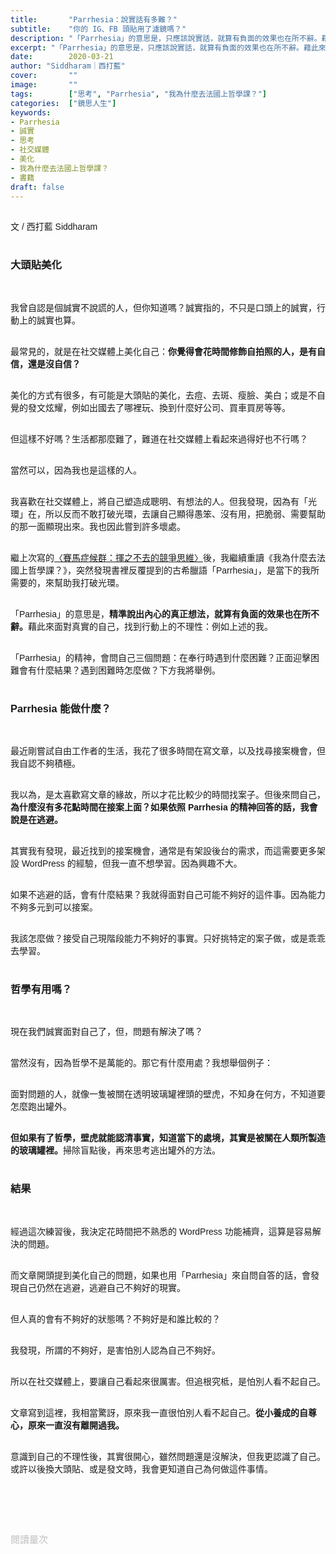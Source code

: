 ```yaml
---
title:       "Parrhesia：說實話有多難？"
subtitle:    "你的 IG、FB 頭貼用了濾鏡嗎？"
description: "「Parrhesia」的意思是，只應該說實話，就算有負面的效果也在所不辭。藉此來面對真實的自己，找到行動上的不理性..."
excerpt: "「Parrhesia」的意思是，只應該說實話，就算有負面的效果也在所不辭。藉此來面對真實的自己，找到行動上的不理性..."
date:        2020-03-21
author: "Siddharam｜西打藍"
cover:       ""
image:       ""
tags:        ["思考", "Parrhesia", "我為什麼去法國上哲學課？"]
categories:  ["鏡思人生"]
keywords:
- Parrhesia
- 誠實
- 思考
- 社交媒體
- 美化
- 我為什麼去法國上哲學課？
- 書籍
draft: false
---
```


<article style="font-family: 'Noto Sans TC', '微軟正黑體', sans-serif; font-weight: 300;">

<br>文 / 西打藍 Siddharam<br><br>

<h3 class="article-h1-color">大頭貼美化</h3><br>

我曾自認是個誠實不說謊的人，但你知道嗎？誠實指的，不只是口頭上的誠實，行動上的誠實也算。<br><br>

最常見的，就是在社交媒體上美化自己：<b>你覺得會花時間修飾自拍照的人，是有自信，還是沒自信？</b><br><br>

美化的方式有很多，有可能是大頭貼的美化，去痘、去斑、瘦臉、美白；或是不自覺的發文炫耀，例如出國去了哪裡玩、換到什麼好公司、買車買房等等。<br><br>

但這樣不好嗎？生活都那麼難了，難道在社交媒體上看起來過得好也不行嗎？<br><br>

當然可以，因為我也是這樣的人。<br><br>

我喜歡在社交媒體上，將自己塑造成聰明、有想法的人。但我發現，因為有「光環」在，所以反而不敢打破光環，去讓自己顯得愚笨、沒有用，把脆弱、需要幫助的那一面顯現出來。我也因此嘗到許多壞處。<br><br>

繼上次寫的<a href="https://siddharam.com.tw/post/20200307/" target="_blank">〈賽馬症候群：揮之不去的競爭思維〉</a>後，我繼續重讀《我為什麼去法國上哲學課？》，突然發現書裡反覆提到的古希臘語「Parrhesia」，是當下的我所需要的，來幫助我打破光環。<br><br>

「Parrhesia」的意思是，<b>精準說出內心的真正想法，就算有負面的效果也在所不辭。</b>藉此來面對真實的自己，找到行動上的不理性：例如上述的我。<br><br>

「Parrhesia」的精神，會問自己三個問題：在奉行時遇到什麼困難？正面迎擊困難會有什麼結果？遇到困難時怎麼做？下方我將舉例。<br><br>

<h3 class="article-h1-color">Parrhesia 能做什麼？</h3><br>

最近剛嘗試自由工作者的生活，我花了很多時間在寫文章，以及找尋接案機會，但我自認不夠積極。<br><br>

我以為，是太喜歡寫文章的緣故，所以才花比較少的時間找案子。但後來問自己，<b>為什麼沒有多花點時間在接案上面？如果依照 Parrhesia 的精神回答的話，我會說是在逃避。</b><br><br>

其實我有發現，最近找到的接案機會，通常是有架設後台的需求，而這需要更多架設 WordPress 的經驗，但我一直不想學習。因為興趣不大。<br><br>

如果不逃避的話，會有什麼結果？我就得面對自己可能不夠好的這件事。因為能力不夠多元到可以接案。<br><br>

我該怎麼做？接受自己現階段能力不夠好的事實。只好挑特定的案子做，或是乖乖去學習。<br><br>


<h3 class="article-h1-color">哲學有用嗎？</h3><br>

現在我們誠實面對自己了，但，問題有解決了嗎？<br><br>

當然沒有，因為哲學不是萬能的。那它有什麼用處？我想舉個例子：<br><br>

面對問題的人，就像一隻被關在透明玻璃罐裡頭的壁虎，不知身在何方，不知道要怎麼跑出罐外。<br><br>

<b>但如果有了哲學，壁虎就能認清事實，知道當下的處境，其實是被關在人類所製造的玻璃罐裡。</b>掃除盲點後，再來思考逃出罐外的方法。<br><br>


<h3 class="article-h1-color">結果</h3><br>

經過這次練習後，我決定花時間把不熟悉的 WordPress 功能補齊，這算是容易解決的問題。<br><br>

而文章開頭提到美化自己的問題，如果也用「Parrhesia」來自問自答的話，會發現自己仍然在逃避，逃避自己不夠好的現實。<br><br>

但人真的會有不夠好的狀態嗎？不夠好是和誰比較的？<br><br>

我發現，所謂的不夠好，是害怕別人認為自己不夠好。<br><br>

所以在社交媒體上，要讓自己看起來很厲害。但追根究柢，是怕別人看不起自己。<br><br>

文章寫到這裡，我相當驚訝，原來我一直很怕別人看不起自己。<b>從小養成的自尊心，原來一直沒有離開過我。</b><br><br>

意識到自己的不理性後，其實很開心，雖然問題還是沒解決，但我更認識了自己。或許以後換大頭貼、或是發文時，我會更知道自己為何做這件事情。<br><br>




<br><br><br>

</article>

<div style="color: #bfbfbf; font-size: 15px;" id="busuanzi_container_page_pv">
  閱讀量<span id="busuanzi_value_page_pv"></span>次
</div>

<script src="../../js/post.js"></script>




